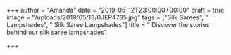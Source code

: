 +++
author = "Amanda"
date = "2019-05-12T23:00:00+00:00"
draft = true
image = "/uploads/2019/05/13/0JEP4785.jpg"
tags = ["Silk Sarees", " Lampshades", " Silk Saree Lampshades"]
title = " Discover the stories behind our silk saree lampshades"

+++
